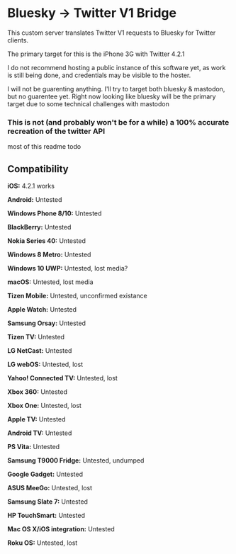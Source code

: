 # Bluesky -> Twitter V1 Bridge

This custom server translates Twitter V1 requests to Bluesky for Twitter clients.

The primary target for this is the iPhone 3G with Twitter 4.2.1 

I do not recommend hosting a public instance of this software yet, as work is still being done, and credentials may be visible to the hoster.

I will not be guarenting anything. I'll try to target both bluesky & mastodon, but no guarentee yet. Right now looking like bluesky will be the primary target due to some technical challenges with mastodon

### This is not (and probably won't be for a while) a 100% accurate recreation of the twitter API

most of this readme todo

## Compatibility
**iOS:** 4.2.1 works

**Android:** Untested

**Windows Phone 8/10:** Untested 

**BlackBerry:** Untested

**Nokia Series 40:** Untested

**Windows 8 Metro:** Untested

**Windows 10 UWP:** Untested, lost media?

**macOS:** Untested, lost media

**Tizen Mobile:** Untested, unconfirmed existance

**Apple Watch:** Untested

**Samsung Orsay:** Untested

**Tizen TV:** Untested

**LG NetCast:** Untested

**LG webOS:** Untested, lost

**Yahoo! Connected TV:** Untested, lost

**Xbox 360:** Untested

**Xbox One:** Untested, lost

**Apple TV:** Untested

**Android TV:** Untested

**PS Vita:** Untested

**Samsung T9000 Fridge:** Untested, undumped

**Google Gadget:** Untested

**ASUS MeeGo:** Untested, lost

**Samsung Slate 7:** Untested

**HP TouchSmart:** Untested

**Mac OS X/iOS integration:** Untested

**Roku OS:** Untested, lost




